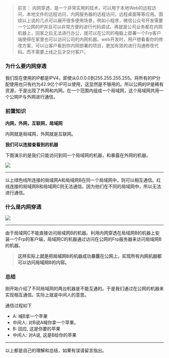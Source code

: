 > 前言： 内网穿透，是一个非常实用的技术，可以用于本地Web的远程访问，本地文件的远程访问，内网服务器的远程访问，远程桌面等等应用。围绕以上说的几点可以展开很多使用场景，例如小程序，微信公众号开发需要一个公网的IP并且可以非常方便的进行代码调试。再就是公司业务都在内网机器上，回家之后无法进行办公，就可以在公司的电脑上部署一个Frp客户端使得在家里也可以访问公司的内网机器。web开发时，用户想看看你的修改方案，可以让客户看到你内网部署的项目，更加有效的进行沟通修改代码。而不需要上线之后才交付客户。

### 为什么要内网穿透

我们现在使用的IP都是IPV4，即使从0.0.0.0到255.255.255.255。将所有的IP分配使用也只有约为42.9亿个IP可以使用，这显然是不够用的。所以公网的IP是稀有资源，于是出现了外网和内网。在一个范围内组成一个局域网，这个局域网共用一个公网IP与外网进行通信。

### 前置知识

**内网，外网，互联网，局域网**

内网就是局域网，外网就是互联网。

**我们可以连接查看到的机器**

下图演示的是我们只能访问到同一个局域网的机器，和暴露在外网的机器。

![](https://i.bmp.ovh/imgs/2019/10/781f185a88a7b70c.png)

---

以上绿色线所连接的局域网A和局域网B在同一个局域网中，则可以相互通信。红线连接的局域网B和局域网C则无法通信。因为他们在不同的局域网中，所以无法进行通信。

### 什么是内网穿透

![](https://i.bmp.ovh/imgs/2019/10/9000739d6d7d1452.png)

---

由于局域网C不能直接访问局域网B的机器。利用内网穿透在局域网B的机器上安装一个Frp的客户端，局域网C的机器通过访问在公网的Frp服务器来访问局域网B的机器。

> **这样实际上就是把局域网B的机器成功暴露在公网上，实现所有内网机器都可以访问局域网B的内容。**

### 总结

刚开始介绍了不同局域网的两台机器是不能互通的。于是我们通过在公网的机器来实现相互通信。实际上就是中间人的意思。

通信过程如下

- A: 喊B拿一个苹果
- 中间人: 对B说A喊你拿一个苹果。
- B: 回应, 这是你要的苹果
- 中间人:  对A说, 这是B给你的苹果

---

以上都是自己的理解和总结，如果有误请留言指出。

